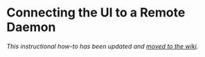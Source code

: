 # Connecting the UI to a Remote Daemon

_This instructional how-to has been updated and [moved to the wiki](https://github.com/Olive-Network/olive-blockchain/wiki/Connecting-the-UI-to-a-remote-daemon)._
